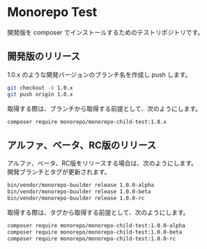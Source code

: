 # Monorepo Test

開発版を composer でインストールするためのテストリポジトリです。

## 開発版のリリース
1.0.x のような開発バージョンのブランチ名を作成し push します。 

```bash
git checkout -b 1.0.x
git push origin 1.0.x
```

取得する際は、ブランチから取得する前提として、次のようにします。

```bash
composer require monorepo/monorepo-child-test:1.0.x
```

## アルファ、ベータ、RC版のリリース
アルファ、ベータ、RC版をリリースする場合は、次のようにします。  
開発ブランチとタグが更新されます。

```bash
bin/vendor/monorepo-buulder release 1.0.0-alpha
bin/vendor/monorepo-buulder release 1.0.0-beta
bin/vendor/monorepo-buulder release 1.0.0-rc
```

取得する際は、タグから取得する前提として、次のようにします。

```bash
composer require monorepo/monorepo-child-test:1.0.0-alpha
composer require monorepo/monorepo-child-test:1.0.0-beta
composer require monorepo/monorepo-child-test:1.0.0-rc
```

